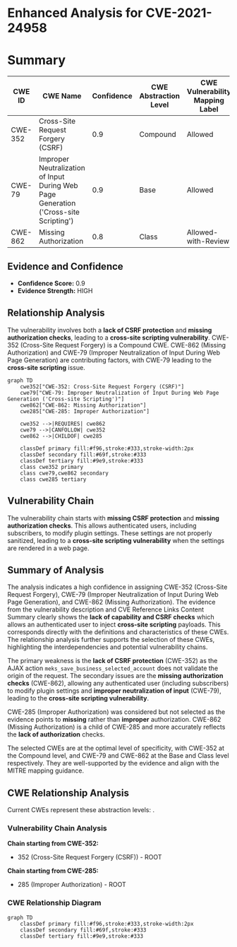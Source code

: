 # Enhanced Analysis for CVE-2021-24958

# Summary
| CWE ID | CWE Name | Confidence | CWE Abstraction Level | CWE Vulnerability Mapping Label | CWE-Vulnerability Mapping Notes |
|---|---|---|---|---|---|
| CWE-352 | Cross-Site Request Forgery (CSRF) | 0.9 | Compound | Allowed | Primary CWE |
| CWE-79 | Improper Neutralization of Input During Web Page Generation ('Cross-site Scripting') | 0.9 | Base | Allowed | Secondary CWE |
| CWE-862 | Missing Authorization | 0.8 | Class | Allowed-with-Review | Secondary CWE |

## Evidence and Confidence

*   **Confidence Score:** 0.9
*   **Evidence Strength:** HIGH

## Relationship Analysis
The vulnerability involves both a **lack of CSRF protection** and **missing authorization checks**, leading to a **cross-site scripting vulnerability**. CWE-352 (Cross-Site Request Forgery) is a Compound CWE. CWE-862 (Missing Authorization) and CWE-79 (Improper Neutralization of Input During Web Page Generation) are contributing factors, with CWE-79 leading to the **cross-site scripting** issue.

```mermaid
graph TD
    cwe352["CWE-352: Cross-Site Request Forgery (CSRF)"]
    cwe79["CWE-79: Improper Neutralization of Input During Web Page Generation ('Cross-site Scripting')"]
    cwe862["CWE-862: Missing Authorization"]
    cwe285["CWE-285: Improper Authorization"]

    cwe352 -->|REQUIRES| cwe862
    cwe79 -->|CANFOLLOW| cwe352
    cwe862 -->|CHILDOF| cwe285

    classDef primary fill:#f96,stroke:#333,stroke-width:2px
    classDef secondary fill:#69f,stroke:#333
    classDef tertiary fill:#9e9,stroke:#333
    class cwe352 primary
    class cwe79,cwe862 secondary
    class cwe285 tertiary
```

## Vulnerability Chain
The vulnerability chain starts with **missing CSRF protection** and **missing authorization checks**. This allows authenticated users, including subscribers, to modify plugin settings. These settings are not properly sanitized, leading to a **cross-site scripting vulnerability** when the settings are rendered in a web page.

## Summary of Analysis
The analysis indicates a high confidence in assigning CWE-352 (Cross-Site Request Forgery), CWE-79 (Improper Neutralization of Input During Web Page Generation), and CWE-862 (Missing Authorization). The evidence from the vulnerability description and CVE Reference Links Content Summary clearly shows the **lack of capability and CSRF checks** which allows an authenticated user to inject **cross-site scripting** payloads. This corresponds directly with the definitions and characteristics of these CWEs. The relationship analysis further supports the selection of these CWEs, highlighting the interdependencies and potential vulnerability chains.

The primary weakness is the **lack of CSRF protection** (CWE-352) as the AJAX action `meks_save_business_selected_account` does not validate the origin of the request. The secondary issues are the **missing authorization checks** (CWE-862), allowing any authenticated user (including subscribers) to modify plugin settings and **improper neutralization of input** (CWE-79), leading to the **cross-site scripting vulnerability**.

CWE-285 (Improper Authorization) was considered but not selected as the evidence points to **missing** rather than **improper** authorization. CWE-862 (Missing Authorization) is a child of CWE-285 and more accurately reflects the **lack of authorization** checks.

The selected CWEs are at the optimal level of specificity, with CWE-352 at the Compound level, and CWE-79 and CWE-862 at the Base and Class level respectively. They are well-supported by the evidence and align with the MITRE mapping guidance.


## CWE Relationship Analysis

Current CWEs represent these abstraction levels: .


### Vulnerability Chain Analysis

**Chain starting from CWE-352:**
- 352 (Cross-Site Request Forgery (CSRF)) - ROOT


**Chain starting from CWE-285:**
- 285 (Improper Authorization) - ROOT



### CWE Relationship Diagram

```mermaid
graph TD
    classDef primary fill:#f96,stroke:#333,stroke-width:2px
    classDef secondary fill:#69f,stroke:#333
    classDef tertiary fill:#9e9,stroke:#333
```